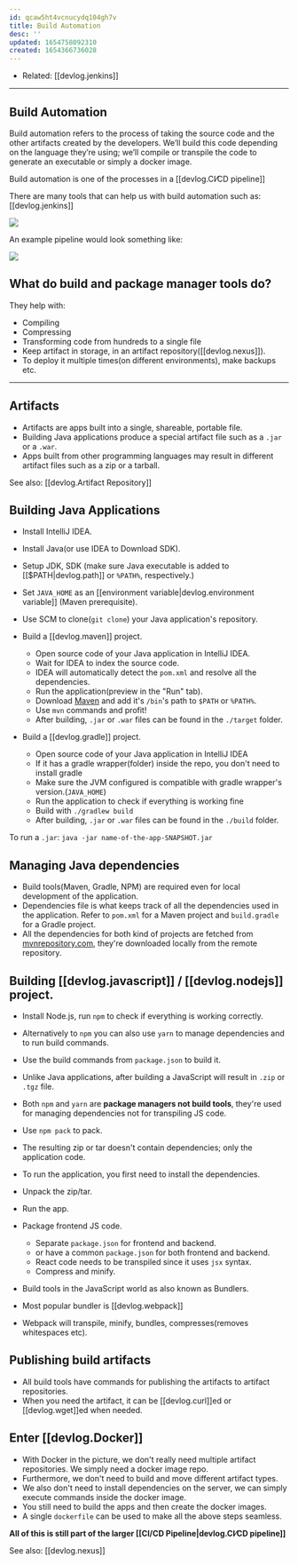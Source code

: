 ```yaml
---
id: qcaw5ht4vcnucydq104gh7v
title: Build Automation
desc: ''
updated: 1654758092310
created: 1654366736028
---
```


- Related: [[devlog.jenkins]]

---

## Build Automation

Build automation refers to the process of taking the source code and the other artifacts created by the developers. We’ll build this code depending on the language they’re using; we’ll compile or transpile the code to generate an executable or simply a docker image.

Build automation is one of the processes in a [[devlog.CI⁄CD pipeline]]

There are many tools that can help us with build automation such as: [[devlog.jenkins]]

![](https://res.cloudinary.com/zubayr/image/upload/v1654367652/wiki/kvbyhogruh45cxytkvrx.png)

An example pipeline would look something like:

![](https://res.cloudinary.com/zubayr/image/upload/v1654707436/wiki/yu0yqhx2kwkjwdbg7ieg.png)

## What do build and package manager tools do?

They help with:

- Compiling
- Compressing
- Transforming code from hundreds to a single file
- Keep artifact in storage, in an artifact repository([[devlog.nexus]]).
- To deploy it multiple times(on different environments), make backups etc.

---

## Artifacts

- Artifacts are apps built into a single, shareable, portable file.
- Building Java applications produce a special artifact file such as a `.jar` or a `.war`.
- Apps built from other programming languages may result in different artifact files such as a zip or a tarball.

See also: [[devlog.Artifact Repository]]

## Building Java Applications

- Install IntelliJ IDEA.
- Install Java(or use IDEA to Download SDK).
- Setup JDK, SDK (make sure Java executable is added to [[$PATH|devlog.path]] or `%PATH%`, respectively.)
- Set `JAVA_HOME` as an [[environment variable|devlog.environment variable]] (Maven prerequisite).
- Use SCM to clone(`git clone`) your Java application's repository.

- Build a [[devlog.maven]] project.

  - Open source code of your Java application in IntelliJ IDEA.
  - Wait for IDEA to index the source code.
  - IDEA will automatically detect the `pom.xml` and resolve all the dependencies.
  - Run the application(preview in the "Run" tab).
  - Download [Maven](https://maven.apache.org) and add it's `/bin`'s path to `$PATH` or `%PATH%`.
  - Use `mvn` commands and profit!
  - After building, `.jar` or `.war` files can be found in the `./target` folder.

- Build a [[devlog.gradle]] project.

  - Open source code of your Java application in IntelliJ IDEA
  - If it has a gradle wrapper(folder) inside the repo, you don't need to install gradle
  - Make sure the JVM configured is compatible with gradle wrapper's version.(`JAVA_HOME`)
  - Run the application to check if everything is working fine
  - Build with `./gradlew build`
  - After building, `.jar` or `.war` files can be found in the `./build` folder.

To run a `.jar`: `java -jar name-of-the-app-SNAPSHOT.jar`

## Managing Java dependencies

- Build tools(Maven, Gradle, NPM) are required even for local development of the application.
- Dependencies file is what keeps track of all the dependencies used in the application. Refer to `pom.xml` for a Maven project and `build.gradle` for a Gradle project.
- All the dependencies for both kind of projects are fetched from [mvnrepository.com](https://mvnrepository.com), they're downloaded locally from the remote repository.

## Building [[devlog.javascript]] / [[devlog.nodejs]] project.

- Install Node.js, run `npm` to check if everything is working correctly.
- Alternatively to `npm` you can also use `yarn` to manage dependencies and to run build commands.
- Use the build commands from `package.json` to build it.
- Unlike Java applications, after building a JavaScript will result in `.zip` or `.tgz` file.
- Both `npm` and `yarn` are **package managers not build tools**, they're used for managing dependencies not for transpiling JS code.
- Use `npm pack` to pack.
- The resulting zip or tar doesn't contain dependencies; only the application code.
- To run the application, you first need to install the dependencies.
- Unpack the zip/tar.
- Run the app.

- Package frontend JS code.
  - Separate `package.json` for frontend and backend.
  - or have a common `package.json` for both frontend and backend.
  - React code needs to be transpiled since it uses `jsx` syntax.
  - Compress and minify.
- Build tools in the JavaScript world as also known as Bundlers.
- Most popular bundler is [[devlog.webpack]]
- Webpack will transpile, minify, bundles, compresses(removes whitespaces etc).

## Publishing build artifacts

- All build tools have commands for publishing the artifacts to artifact repositories.
- When you need the artifact, it can be [[devlog.curl]]ed or [[devlog.wget]]ed when needed.

## Enter [[devlog.Docker]]

- With Docker in the picture, we don't really need multiple artifact repositories. We simply need a docker image repo.
- Furthermore, we don't need to build and move different artifact types.
- We also don't need to install dependencies on the server, we can simply execute commands inside the docker image.
- You still need to build the apps and then create the docker images.
- A single `dockerfile` can be used to make all the above steps seamless.

**All of this is still part of the larger [[CI/CD Pipeline|devlog.CI⁄CD pipeline]]**

See also: [[devlog.nexus]]
